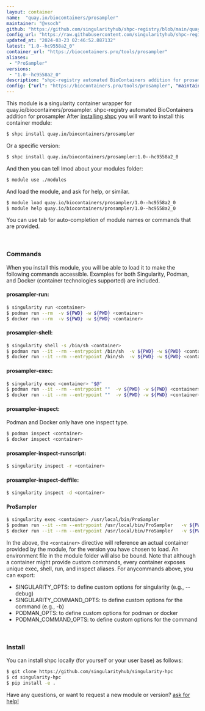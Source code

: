 ```yaml
---
layout: container
name:  "quay.io/biocontainers/prosampler"
maintainer: "@vsoch"
github: "https://github.com/singularityhub/shpc-registry/blob/main/quay.io/biocontainers/prosampler/container.yaml"
config_url: "https://raw.githubusercontent.com/singularityhub/shpc-registry/main/quay.io/biocontainers/prosampler/container.yaml"
updated_at: "2024-03-23 02:46:52.887132"
latest: "1.0--hc9558a2_0"
container_url: "https://biocontainers.pro/tools/prosampler"
aliases:
 - "ProSampler"
versions:
 - "1.0--hc9558a2_0"
description: "shpc-registry automated BioContainers addition for prosampler"
config: {"url": "https://biocontainers.pro/tools/prosampler", "maintainer": "@vsoch", "description": "shpc-registry automated BioContainers addition for prosampler", "latest": {"1.0--hc9558a2_0": "sha256:ba843787293490ba6ddfd410cb51331966095f4013ce845bdc308fb4183b1a0a"}, "tags": {"1.0--hc9558a2_0": "sha256:ba843787293490ba6ddfd410cb51331966095f4013ce845bdc308fb4183b1a0a"}, "docker": "quay.io/biocontainers/prosampler", "aliases": {"ProSampler": "/usr/local/bin/ProSampler"}}
---
```


This module is a singularity container wrapper for quay.io/biocontainers/prosampler.
shpc-registry automated BioContainers addition for prosampler
After [installing shpc](#install) you will want to install this container module:


```bash
$ shpc install quay.io/biocontainers/prosampler
```

Or a specific version:

```bash
$ shpc install quay.io/biocontainers/prosampler:1.0--hc9558a2_0
```

And then you can tell lmod about your modules folder:

```bash
$ module use ./modules
```

And load the module, and ask for help, or similar.

```bash
$ module load quay.io/biocontainers/prosampler/1.0--hc9558a2_0
$ module help quay.io/biocontainers/prosampler/1.0--hc9558a2_0
```

You can use tab for auto-completion of module names or commands that are provided.

<br>

### Commands

When you install this module, you will be able to load it to make the following commands accessible.
Examples for both Singularity, Podman, and Docker (container technologies supported) are included.

#### prosampler-run:

```bash
$ singularity run <container>
$ podman run --rm  -v ${PWD} -w ${PWD} <container>
$ docker run --rm  -v ${PWD} -w ${PWD} <container>
```

#### prosampler-shell:

```bash
$ singularity shell -s /bin/sh <container>
$ podman run --it --rm --entrypoint /bin/sh  -v ${PWD} -w ${PWD} <container>
$ docker run --it --rm --entrypoint /bin/sh  -v ${PWD} -w ${PWD} <container>
```

#### prosampler-exec:

```bash
$ singularity exec <container> "$@"
$ podman run --it --rm --entrypoint ""  -v ${PWD} -w ${PWD} <container> "$@"
$ docker run --it --rm --entrypoint ""  -v ${PWD} -w ${PWD} <container> "$@"
```

#### prosampler-inspect:

Podman and Docker only have one inspect type.

```bash
$ podman inspect <container>
$ docker inspect <container>
```

#### prosampler-inspect-runscript:

```bash
$ singularity inspect -r <container>
```

#### prosampler-inspect-deffile:

```bash
$ singularity inspect -d <container>
```


#### ProSampler

```bash
$ singularity exec <container> /usr/local/bin/ProSampler
$ podman run --it --rm --entrypoint /usr/local/bin/ProSampler   -v ${PWD} -w ${PWD} <container> -c " $@"
$ docker run --it --rm --entrypoint /usr/local/bin/ProSampler   -v ${PWD} -w ${PWD} <container> -c " $@"
```



In the above, the `<container>` directive will reference an actual container provided
by the module, for the version you have chosen to load. An environment file in the
module folder will also be bound. Note that although a container
might provide custom commands, every container exposes unique exec, shell, run, and
inspect aliases. For anycommands above, you can export:

 - SINGULARITY_OPTS: to define custom options for singularity (e.g., --debug)
 - SINGULARITY_COMMAND_OPTS: to define custom options for the command (e.g., -b)
 - PODMAN_OPTS: to define custom options for podman or docker
 - PODMAN_COMMAND_OPTS: to define custom options for the command

<br>

### Install

You can install shpc locally (for yourself or your user base) as follows:

```bash
$ git clone https://github.com/singularityhub/singularity-hpc
$ cd singularity-hpc
$ pip install -e .
```

Have any questions, or want to request a new module or version? [ask for help!](https://github.com/singularityhub/singularity-hpc/issues)